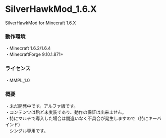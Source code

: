 SilverHawkMod_1.6.X
===================

SilverHawkMod for Minecraft 1.6.X

### 動作環境
・Minecraft 1.6.2/1.6.4
<br>・MinecraftForge 9.10.1.871+

### ライセンス
・MMPL_1.0

### 概要
・未だ開発中です。アルファ版です。
<br>・コンテンツは殆ど未実装であり、動作の保証は出来ません。
<br>・特にマルチで導入した場合は間違いなく不具合が発生しますので（特にキーバインド）
<br>　シングル専用です。
